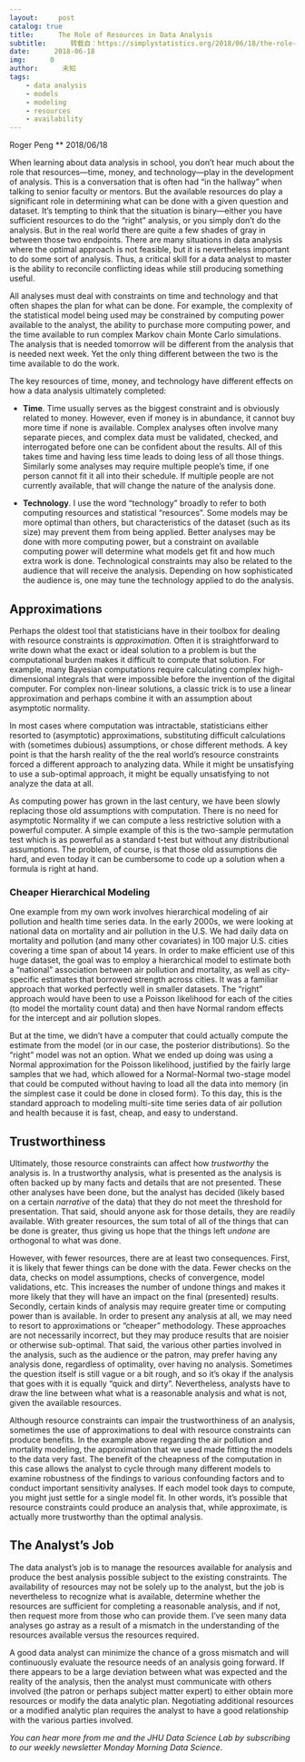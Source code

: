```yaml
---
layout:     post
catalog: true
title:      The Role of Resources in Data Analysis
subtitle:      转载自：https://simplystatistics.org/2018/06/18/the-role-of-resources-in-data-analysis/
date:      2018-06-18
img:      0
author:      未知
tags:
    - data analysis
    - models
    - modeling
    - resources
    - availability
---
```



Roger Peng
**
2018/06/18


When learning about data analysis in school, you don’t hear much about the role that resources—time, money, and technology—play in the development of analysis. This is a conversation that is often had “in the hallway” when talking to senior faculty or mentors. But the available resources do play a significant role in determining what can be done with a given question and dataset. It’s tempting to think that the situation is binary—either you have sufficient resources to do the “right” analysis, or you simply don’t do the analysis. But in the real world there are quite a few shades of gray in between those two endpoints. There are many situations in data analysis where the optimal approach is not feasible, but it is nevertheless important to do some sort of analysis. Thus, a critical skill for a data analyst to master is the ability to reconcile conflicting ideas while still producing something useful.

All analyses must deal with constraints on time and technology and that often shapes the plan for what can be done. For example, the complexity of the statistical model being used may be constrained by computing power available to the analyst, the ability to purchase more computing power, and the time available to run complex Markov chain Monte Carlo simulations. The analysis that is needed tomorrow will be different from the analysis that is needed next week. Yet the only thing different between the two is the time available to do the work.

The key resources of time, money, and technology have different effects on how a data analysis ultimately completed:

- **Time**. Time usually serves as the biggest constraint and is obviously related to money. However, even if money is in abundance, it cannot buy more time if none is available. Complex analyses often involve many separate pieces, and complex data must be validated, checked, and interrogated before one can be confident about the results. All of this takes time and having less time leads to doing less of all those things. Similarly some analyses may require multiple people’s time, if one person cannot fit it all into their schedule. If multiple people are not currently available, that will change the nature of the analysis done.

- **Technology**. I use the word “technology” broadly to refer to both computing resources and statistical “resources”. Some models may be more optimal than others, but characteristics of the dataset (such as its size) may prevent them from being applied. Better analyses may be done with more computing power, but a constraint on available computing power will determine what models get fit and how much extra work is done. Technological constraints may also be related to the audience that will receive the analysis. Depending on how sophisticated the audience is, one may tune the technology applied to do the analysis.


## Approximations

Perhaps the oldest tool that statisticians have in their toolbox for dealing with resource constraints is *approximation*. Often it is straightforward to write down what the exact or ideal solution to a problem is but the computational burden makes it difficult to compute that solution. For example, many Bayesian computations require calculating complex high-dimensional integrals that were impossible before the invention of the digital computer. For complex non-linear solutions, a classic trick is to use a linear approximation and perhaps combine it with an assumption about asymptotic normality.

In most cases where computation was intractable, statisticians either resorted to (asymptotic) approximations, substituting difficult calculations with (sometimes dubious) assumptions, or chose different methods. A key point is that the harsh reality of the the real world’s resource constraints forced a different approach to analyzing data. While it might be unsatisfying to use a sub-optimal approach, it might be equally unsatisfying to not analyze the data at all.

As computing power has grown in the last century, we have been slowly replacing those old assumptions with computation. There is no need for asymptotic Normality if we can compute a less restrictive solution with a powerful computer. A simple example of this is the two-sample permutation test which is as powerful as a standard t-test but without any distributional assumptions. The problem, of course, is that those old assumptions die hard, and even today it can be cumbersome to code up a solution when a formula is right at hand.

### Cheaper Hierarchical Modeling

One example from my own work involves hierarchical modeling of air pollution and health time series data. In the early 2000s, we were looking at national data on mortality and air pollution in the U.S. We had daily data on mortality and pollution (and many other covariates) in 100 major U.S. cities covering a time span of about 14 years. In order to make efficient use of this huge dataset, the goal was to employ a hierarchical model to estimate both a “national” association between air pollution and mortality, as well as city-specific estimates that borrowed strength across cities. It was a familiar approach that worked perfectly well in smaller datasets. The “right” approach would have been to use a Poisson likelihood for each of the cities (to model the mortality count data) and then have Normal random effects for the intercept and air pollution slopes.

But at the time, we didn’t have a computer that could actually compute the estimate from the model (or in our case, the posterior distributions). So the “right” model was not an option. What we ended up doing was using a Normal approximation for the Poisson likelihood, justified by the fairly large samples that we had, which allowed for a Normal-Normal two-stage model that could be computed without having to load all the data into memory (in the simplest case it could be done in closed form). To this day, this is the standard approach to modeling multi-site time series data of air pollution and health because it is fast, cheap, and easy to understand.

## Trustworthiness

Ultimately, those resource constraints can affect how *trustworthy* the analysis is. In a trustworthy analysis, what is presented as the analysis is often backed up by many facts and details that are not presented. These other analyses have been done, but the analyst has decided (likely based on a certain *narrative* of the data) that they do not meet the threshold for presentation. That said, should anyone ask for those details, they are readily available. With greater resources, the sum total of all of the things that can be done is greater, thus giving us hope that the things left *undone* are orthogonal to what was done.

However, with fewer resources, there are at least two consequences. First, it is likely that fewer things can be done with the data. Fewer checks on the data, checks on model assumptions, checks of convergence, model validations, etc. This increases the number of undone things and makes it more likely that they will have an impact on the final (presented) results. Secondly, certain kinds of analysis may require greater time or computing power than is available. In order to present any analysis at all, we may need to resort to approximations or “cheaper” methodology. These approaches are not necessarily incorrect, but they may produce results that are noisier or otherwise sub-optimal. That said, the various other parties involved in the analysis, such as the audience or the patron, may prefer having any analysis done, regardless of optimality, over having no analysis. Sometimes the question itself is still vague or a bit rough, and so it’s okay if the analysis that goes with it is equally “quick and dirty”. Nevertheless, analysts have to draw the line between what what is a reasonable analysis and what is not, given the available resources.

Although resource constraints can impair the trustworthiness of an analysis, sometimes the use of approximations to deal with resource constraints can produce benefits. In the example above regarding the air pollution and mortality modeling, the approximation that we used made fitting the models to the data very fast. The benefit of the cheapness of the computation in this case allows the analyst to cycle through many different models to examine robustness of the findings to various confounding factors and to conduct important sensitivity analyses. If each model took days to compute, you might just settle for a single model fit. In other words, it’s possible that resource constraints could produce an analysis that, while approximate, is actually more trustworthy than the optimal analysis.

## The Analyst’s Job

The data analyst’s job is to manage the resources available for analysis and produce the best analysis possible subject to the existing constraints. The availability of resources may not be solely up to the analyst, but the job is nevertheless to recognize what is available, determine whether the resources are sufficient for completing a reasonable analysis, and if not, then request more from those who can provide them. I’ve seen many data analyses go astray as a result of a mismatch in the understanding of the resources available versus the resources required.

A good data analyst can minimize the chance of a gross mismatch and will continuously evaluate the resource needs of an analysis going forward. If there appears to be a large deviation between what was expected and the reality of the analysis, then the analyst must communicate with others involved (the patron or perhaps subject matter expert) to either obtain more resources or modify the data analytic plan. Negotiating additional resources or a modified analytic plan requires the analyst to have a good relationship with the various parties involved.

*You can hear more from me and the JHU Data Science Lab by subscribing to our weekly newsletter Monday Morning Data Science*.
